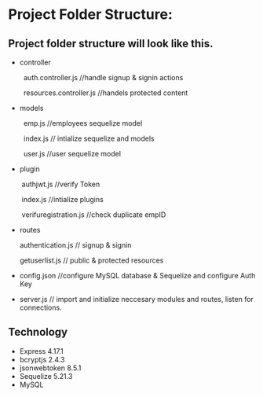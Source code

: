 # Project Folder Structure:

## Project folder structure will look like this.

- controller

        auth.controller.js   //handle signup & signin actions

        resources.controller.js  //handels protected content

- models

        emp.js  //employees sequelize model

        index.js  // intialize sequelize and models

        user.js  //user sequelize model

- plugin

       authjwt.js  //verify Token

       index.js  //intialize plugins

       verifuregistration.js  //check duplicate empID

- routes

      authentication.js  // signup & signin

      getuserlist.js  // public & protected resources

- config.json  //configure MySQL database & Sequelize and configure Auth Key

- server.js  // import and initialize neccesary modules and routes, listen for connections.

## Technology

- Express 4.17.1
- bcryptjs 2.4.3
- jsonwebtoken 8.5.1
- Sequelize 5.21.3
- MySQL








